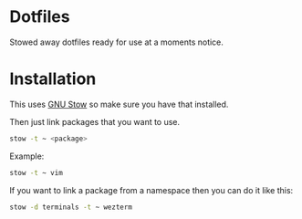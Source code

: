 # Dotfiles 

Stowed away dotfiles ready for use at a moments notice. 

# Installation  

This uses [GNU Stow](https://www.gnu.org/software/stow) so make sure you have that installed. 

Then just link packages that you want to use. 

```bash
stow -t ~ <package>
```

Example:

```bash
stow -t ~ vim
```

If you want to link a package from a namespace then you can do it like this:

```bash
stow -d terminals -t ~ wezterm
```


